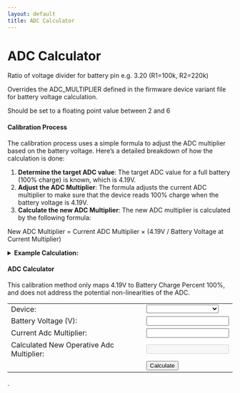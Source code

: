 ```yaml
---
layout: default
title: ADC Calculator
---
```


# ADC Calculator

Ratio of voltage divider for battery pin e.g. 3.20 (R1=100k, R2=220k)

Overrides the ADC_MULTIPLIER defined in the firmware device variant file for battery voltage calculation.

Should be set to a floating point value between 2 and 6

#### Calibration Process

The calibration process uses a simple formula to adjust the ADC multiplier based on the battery voltage. Here’s a detailed breakdown of how the calculation is done:

1. **Determine the target ADC value**: The target ADC value for a full battery (100% charge) is known, which is 4.19V.
2. **Adjust the ADC Multiplier**: The formula adjusts the current ADC multiplier to make sure that the device reads 100% charge when the battery voltage is 4.19V.
3. **Calculate the new ADC Multiplier**: The new ADC multiplier is calculated by the following formula:

New ADC Multiplier = Current ADC Multiplier × (4.19V / Battery Voltage at Current Multiplier)


<details>
  <summary><strong>Example Calculation:</strong></summary>

  <table>
    <tr>
      <td>Initial Condition:</td>
      <td>Your device shows a battery voltage of 3.82V using a current ADC multiplier of 2.</td>
    </tr>
    <tr>
      <td>Formula:</td>
      <td>New ADC Multiplier = 2 × (4.19 / 3.82)</td>
    </tr>
    <tr>
      <td>Calculate the Ratio:</td>
      <td>4.19 / 3.82 ≈ 1.097</td>
    </tr>
    <tr>
      <td>Multiply the Current ADC Multiplier by the Ratio:</td>
      <td>New ADC Multiplier = 2 × 1.097 = 2.194</td>
    </tr>
    <tr>
      <td>Update the Device:</td>
      <td>You then set the new ADC multiplier (2.194 in this case) in your device's configuration. This calculation adjusts the multiplier so that the battery charge readings are accurate, mapping 4.19V to 100% battery charge.</td>
    </tr>
  </table>
</details>


#### ADC Calculator

<div>
  <Admonition type="info">
    <p>This calibration method only maps 4.19V to Battery Charge Percent 100%, and does not address the potential non-linearities of the ADC.</p>
  </Admonition>
  <table>
    <tr>
      <td>Device:</td>
      <td>
        <select id="deviceSelect" onchange="updateAdcMultiplier()">
          <option value="" data-multiplier="Choose"></option>          
          <option value="chatter2" data-multiplier="5.0">chatter2</option>
          <option value="diy" data-multiplier="1.85">diy</option>
          <option value="esp32-s3-pico" data-multiplier="3.1">esp32-s3-pico</option>
          <option value="heltec_v1" data-multiplier="3.2">heltec_v1</option>
          <option value="heltec_v2" data-multiplier="3.2">heltec_v2</option>
          <option value="heltec_v3" data-multiplier="5.1205">heltec_v3</option>
          <option value="heltec_wsl_v3" data-multiplier="5.1205">heltec_wsl_v3</option>
          <option value="heltec_wireless_paper" data-multiplier="2.0">heltec_wireless_paper</option>
          <option value="heltec_wireless_tracker" data-multiplier="5.1205">heltec_wireless_tracker</option>
          <option value="lora_isp4520" data-multiplier="1.436">lora_isp4520</option>
          <option value="m5stack_coreink" data-multiplier="5.0">m5stack_coreink</option>
          <option value="nano-g1-explorer" data-multiplier="2.0">nano-g1-explorer</option>
          <option value="nano-g2-ultra" data-multiplier="2.0">nano-g2-ultra</option>
          <option value="picomputer-s3" data-multiplier="3.1">picomputer-s3</option>
          <option value="rak4631" data-multiplier="1.73">rak4631</option>
          <option value="rpipico" data-multiplier="3.1">rpipico</option>
          <option value="rpipicow" data-multiplier="3.1">rpipicow</option>
          <option value="station-g1" data-multiplier="6.45">station-g1</option>
          <option value="station-g2" data-multiplier="4.0">station-g2</option>
          <option value="tlora_v2_1_16" data-multiplier="2.0">tlora_v2_1_16</option>
          <option value="tlora_v2_1_18" data-multiplier="2.11">tlora_v2_1_18</option>
          <option value="tlora_t3s3_v1" data-multiplier="2.11">tlora_t3s3_v1</option>
          <option value="t-deck" data-multiplier="2.11">t-deck</option>
          <option value="t-echo" data-multiplier="2.0">t-echo</option>
        </select>
      </td>
    </tr>
    <tr>
      <td>Battery Voltage (V):</td>
      <td><input type="text" id="batteryVoltage" value="" /></td>
    </tr>
    <tr>
      <td>Current Adc Multiplier:</td>
      <td><input type="text" id="operativeAdcMultiplier" value="" /></td>
    </tr>
    <tr>
      <td>Calculated New Operative Adc Multiplier:</td>
      <td><input type="text" id="newOperativeAdcMultiplier" value="" disabled="disabled" /></td>
    </tr>
    <tr>
      <td></td>
      <td>
        <button class="button button--outline button--lg cta--button" onclick="calculateNewMultiplier()">Calculate</button>
      </td>
    </tr>
  </table>
  <script>
    function updateAdcMultiplier() {
      var select = document.getElementById('deviceSelect');
      var multiplier = select.options[select.selectedIndex].getAttribute('data-multiplier');
      document.getElementById('operativeAdcMultiplier').value = multiplier;
    }

    function calculateNewMultiplier() {
      var batteryVoltage = parseFloat(document.getElementById('batteryVoltage').value);
      var currentAdcMultiplier = parseFloat(document.getElementById('operativeAdcMultiplier').value);

      if (isNaN(batteryVoltage) || batteryVoltage <= 0 || isNaN(currentAdcMultiplier) || currentAdcMultiplier < 2 || currentAdcMultiplier > 6) {
        alert("Please enter valid numbers within the specified ranges.");
        return;
      }

      var targetVoltage = 4.19;
      var newAdcMultiplier = currentAdcMultiplier * (targetVoltage / batteryVoltage);

      document.getElementById('newOperativeAdcMultiplier').value = newAdcMultiplier.toFixed(3);
    }
  </script>
</div>






.
